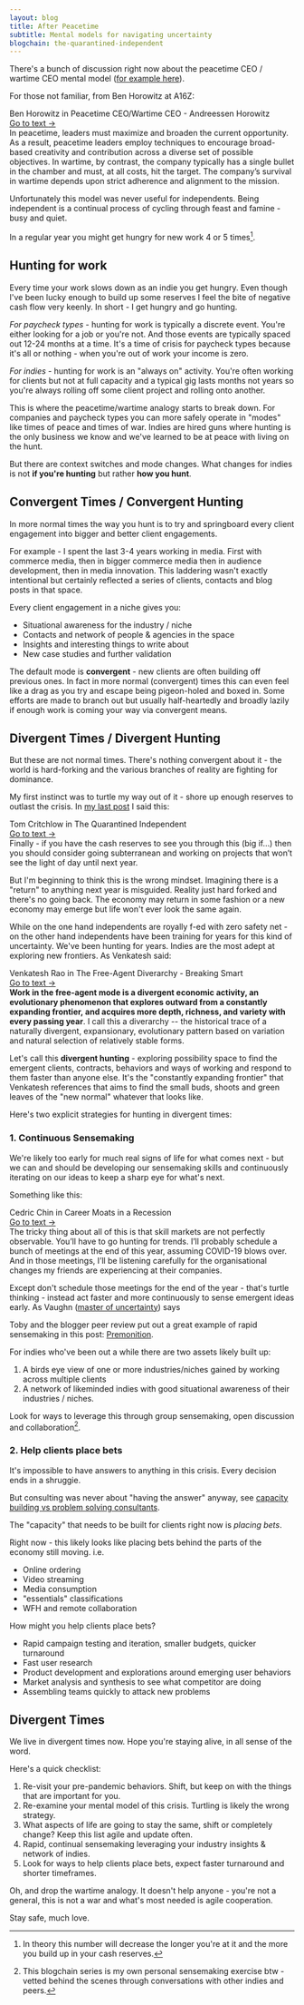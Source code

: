 ```yaml
---
layout: blog
title: After Peacetime
subtitle: Mental models for navigating uncertainty
blogchain: the-quarantined-independent
---
```


There's a bunch of discussion right now about the peacetime CEO / wartime CEO mental model ([for example here](https://taylorpearson.me/crisis-management-plan/)).

For those not familiar, from Ben Horowitz at A16Z:

<link rel="stylesheet" href="https://files-anyn4ju8u.now.sh/quote.css" type="text/css">
<div class="portal-container">
<div class="portal-head">
<div class="portal-metadata">
<div class="portal-title">
<div class="portal-author"></div>
<div class="title-wrapper">Ben Horowitz in <span class="portal-text-title">Peacetime CEO/Wartime CEO - Andreessen Horowitz</span></div>
</div>              
</div>
<div class="portal-backlink"><a target="_blank" href="https://a16z.com/2011/04/14/peacetime-ceowartime-ceo-2/" class="portal-arrow">Go to text <span class="right-arrow">→</span></a></div>
</div>
<div id="portal-parent-{{include.anchor}}" class="portal-parent">
<div class="portal-content">In peacetime, leaders must maximize and broaden the current opportunity. As a result, peacetime leaders employ techniques to encourage broad-based creativity and contribution across a diverse set of possible objectives. In wartime, by contrast, the company typically has a single bullet in the chamber and must, at all costs, hit the target. The company’s survival in wartime depends upon strict adherence and alignment to the mission.
</div>       
</div>    
</div>

Unfortunately this model was never useful for independents. Being independent is a continual process of cycling through feast and famine - busy and quiet.

In a regular year you might get hungry for new work 4 or 5 times[^exp].

[^exp]: In theory this number will decrease the longer you're at it and the more you build up in your cash reserves.

## Hunting for work

Every time your work slows down as an indie you get hungry. Even though I've been lucky enough to build up some reserves I feel the bite of negative cash flow very keenly. In short - I get hungry and go hunting.

*For paycheck types* - hunting for work is typically a discrete event. You're either looking for a job or you're not. And those events are typically spaced out 12-24 months at a time. It's a time of crisis for paycheck types because it's all or nothing - when you're out of work your income is zero.

*For indies* - hunting for work is an "always on" activity. You're often working for clients but not at full capacity and a typical gig lasts months not years so you're always rolling off some client project and rolling onto another.

This is where the peacetime/wartime analogy starts to break down. For companies and paycheck types you can more safely operate in "modes" like times of peace and times of war. Indies are hired guns where hunting is the only business we know and we've learned to be at peace with living on the hunt.

But there are context switches and mode changes. What changes for indies is not **if you're hunting** but rather **how you hunt**.

## Convergent Times / Convergent Hunting

In more normal times the way you hunt is to try and springboard every client engagement into bigger and better client engagements.

For example - I spent the last 3-4 years working in media. First with commerce media, then in bigger commerce media then in audience development, then in media innovation. This laddering wasn't exactly intentional but certainly reflected a series of clients, contacts and blog posts in that space.

Every client engagement in a niche gives you:

- Situational awareness for the industry / niche
- Contacts and network of people & agencies in the space
- Insights and interesting things to write about
- New case studies and further validation

The default mode is **convergent** - new clients are often building off previous ones. In fact in more normal (convergent) times this can even feel like a drag as you try and escape being pigeon-holed and boxed in. Some efforts are made to branch out but usually half-heartedly and broadly lazily if enough work is coming your way via convergent means.

## Divergent Times / Divergent Hunting

But these are not normal times. There's nothing convergent about it - the world is hard-forking and the various branches of reality are fighting for dominance.

My first instinct was to turtle my way out of it - shore up enough reserves to outlast the crisis. In [my last post](https://tomcritchlow.com/2020/04/08/the-quarantined-independent/) I said this:

<link rel="stylesheet" href="https://files-anyn4ju8u.now.sh/quote.css" type="text/css">
<div class="portal-container">
<div class="portal-head">
<div class="portal-metadata">
<div class="portal-title">
<div class="portal-author"></div>
<div class="title-wrapper">Tom Critchlow in <span class="portal-text-title">The Quarantined Independent</span></div>
</div>              
</div>
<div class="portal-backlink"><a target="_blank" href="https://tomcritchlow.com/2020/04/08/the-quarantined-independent/" class="portal-arrow">Go to text <span class="right-arrow">→</span></a></div>
</div>
<div id="portal-parent-{{include.anchor}}" class="portal-parent">
<div class="portal-content">Finally - if you have the cash reserves to see you through this (big if…) then you should consider going subterranean and working on projects that won’t see the light of day until next year.
</div>       
</div>    
</div>

But I'm beginning to think this is the wrong mindset. Imagining there is a "return" to anything next year is misguided. Reality just hard forked and there's no going back. The economy may return in some fashion or a new economy may emerge but life won't ever look the same again.

While on the one hand independents are royally f-ed with zero safety net - on the other hand independents have been training for years for this kind of uncertainty. We've been hunting for years. Indies are the most adept at exploring new frontiers. As Venkatesh said:

<link rel="stylesheet" href="https://files-anyn4ju8u.now.sh/quote.css" type="text/css">
<div class="portal-container">
<div class="portal-head">
<div class="portal-metadata">
<div class="portal-title">
<div class="portal-author"></div>
<div class="title-wrapper">Venkatesh Rao in <span class="portal-text-title">The Free-Agent Diverarchy - Breaking Smart</span></div>
</div>              
</div>
<div class="portal-backlink"><a target="_blank" href="https://breakingsmart.substack.com/p/the-free-agent-diverarchy" class="portal-arrow">Go to text <span class="right-arrow">→</span></a></div>
</div>
<div id="portal-parent-{{include.anchor}}" class="portal-parent">
<div class="portal-content"><strong>Work&nbsp;in the free-agent mode is a divergent economic activity, an evolutionary phenomenon that explores outward from a constantly expanding frontier,&nbsp;and acquires more depth, richness, and variety with every passing year</strong>. I call this a diverarchy -- the historical trace of a naturally divergent, expansionary, evolutionary pattern based on variation and natural selection of relatively stable forms.</div>       
</div>    
</div>

Let's call this **divergent hunting** - exploring possibility space to find the emergent clients, contracts, behaviors and ways of working and respond to them faster than anyone else. It's the "constantly expanding frontier" that Venkatesh references that aims to find the small buds, shoots and green leaves of the "new normal" whatever that looks like.

Here's two explicit strategies for hunting in divergent times:

### 1. Continuous Sensemaking

We're likely too early for much real signs of life for what comes next - but we can and should be developing our sensemaking skills and continuously iterating on our ideas to keep a sharp eye for what's next.

Something like this:

<link rel="stylesheet" href="https://files-anyn4ju8u.now.sh/quote.css" type="text/css">
<div class="portal-container">
<div class="portal-head">
<div class="portal-metadata">
<div class="portal-title">
<div class="portal-author"></div>
<div class="title-wrapper">Cedric Chin in <span class="portal-text-title">Career Moats in a Recession</span></div>
</div>              
</div>
<div class="portal-backlink"><a target="_blank" href="https://commoncog.com/blog/career-moats-in-recession/" class="portal-arrow">Go to text <span class="right-arrow">→</span></a></div>
</div>
<div id="portal-parent-{{include.anchor}}" class="portal-parent">
<div class="portal-content">The tricky thing about all of this is that skill markets are not perfectly observable. You’ll have to go hunting for trends. I’ll probably schedule a bunch of meetings at the end of this year, assuming COVID-19 blows over. And in those meetings, I’ll be listening carefully for the organisational changes my friends are experiencing at their companies.</div>       
</div>    
</div>

Except don't schedule those meetings for the end of the year - that's turtle thinking - instead act faster and more continuously to sense emergent ideas early. As Vaughn ([master of uncertainty](https://vaughntan.org/)) says

<blockquote class='twitter-tweet' data-conversation='none'><a href='https://twitter.com/vaughn_tan/status/1249257171424022529'></a></blockquote> <script async src='https://platform.twitter.com/widgets.js' charset='utf-8'></script>

Toby and the blogger peer review put out a great example of rapid sensemaking in this post: [Premonition](https://subpixel.space/entries/premonition/).

For indies who've been out a while there are two assets likely built up:

1. A birds eye view of one or more industries/niches gained by working across multiple clients
2. A network of likeminded indies with good situational awareness of their industries / niches.

Look for ways to leverage this through group sensemaking, open discussion and collaboration[^meta].

[^meta]: This blogchain series is my own personal sensemaking exercise btw - vetted behind the scenes through conversations with other indies and peers.

### 2. Help clients place bets

It's impossible to have answers to anything in this crisis. Every decision ends in a shruggie.

But consulting was never about "having the answer" anyway, see [capacity building vs problem solving consultants](https://tomcritchlow.com/2019/12/06/blocking-unblocking-clients/#consultant-as-capacity-builder).

The "capacity" that needs to be built for clients right now is *placing bets*.

Right now - this likely looks like placing bets behind the parts of the economy still moving. i.e.

- Online ordering
- Video streaming
- Media consumption
- "essentials" classifications
- WFH and remote collaboration

How might you help clients place bets?

- Rapid campaign testing and iteration, smaller budgets, quicker turnaround
- Fast user research
- Product development and explorations around emerging user behaviors
- Market analysis and synthesis to see what competitor are doing
- Assembling teams quickly to attack new problems

## Divergent Times

We live in divergent times now. Hope you're staying alive, in all sense of the word.

Here's a quick checklist:

1. Re-visit your pre-pandemic behaviors. Shift, but keep on with the things that are important for you.
2. Re-examine your mental model of this crisis. Turtling is likely the wrong strategy.
3. What aspects of life are going to stay the same, shift or completely change? Keep this list agile and update often.
4. Rapid, continual sensemaking leveraging your industry insights & network of indies.
5. Look for ways to help clients place bets, expect faster turnaround and shorter timeframes.

Oh, and drop the wartime analogy. It doesn't help anyone -  you're not a general, this is not a war and what's most needed is agile cooperation.

Stay safe, much love.